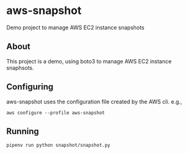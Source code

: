 # aws-snapshot

Demo project to manage AWS EC2 instance snapshots

## About

This project is a demo, using boto3 to manage AWS EC2 instance snaphsots.

## Configuring

aws-snapshot uses the configuration file created by the AWS cli. e.g.,

`aws configure --profile aws-snapshot`

## Running

`pipenv run python snapshot/snapshot.py`
